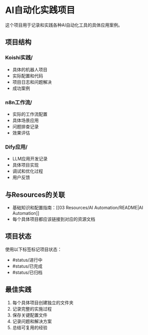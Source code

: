 # AI自动化实践项目

这个项目用于记录和实践各种AI自动化工具的具体应用案例。

## 项目结构

### Koishi实践/
- 具体的机器人项目
- 实际配置和代码
- 项目日志和问题解决
- 成功案例

### n8n工作流/
- 实际的工作流配置
- 具体场景应用
- 问题排查记录
- 效果评估

### Dify应用/
- LLM应用开发记录
- 具体项目实现
- 调试和优化过程
- 用户反馈

## 与Resources的关联
- 基础知识和配置指南：[[03 Resources/AI Automation/README|AI Automation]]
- 每个具体项目都应该链接到对应的资源文档

## 项目状态
使用以下标签标记项目状态：
- #status/进行中
- #status/已完成
- #status/已归档

## 最佳实践
1. 每个具体项目创建独立的文件夹
2. 记录完整的实施过程
3. 保存关键配置文件
4. 记录问题和解决方案
5. 总结可复用的经验 